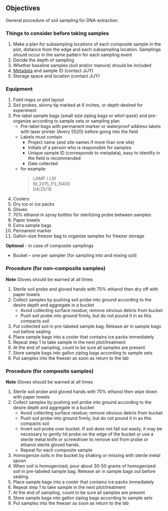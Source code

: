 ## Objectives   
General procedure of soil sampling for DNA extraction

### Things to consider before taking samples
1.	Make a plan for subsampling locations of each composite sample in the plot, distance from the edge and each subsampling location. Samplings should occur in the same pattern for each sampling event
2.	Decide the depth of sampling
3.	Whether baseline samples (soil and/or manure) should be included
4.	[Metadata](https://github.com/germs-lab/SOPs/blob/master/data_management_SOPs/GERMS_Lab_Data_Management_101.md) and sample ID (contact JiJY)
5.	Storage space and location (contact JiJY)

### Equipment
1.	Field maps or plot layout
2.	Soil probes, skinny tip marked at 6 inches, or depth desired for experiment
3.	Pre-label sample bags (small size ziplog bags or whirl-pack) and pre-organize according to sample sets or sampling plan
    * Pre-label bags with permanent marker or waterproof address labels with laser printer (Avery 5520) before going into the field
    * Labels must contain
      * Project name (and site names if more than one site)
      * Initials of a person who is responsible for samples
      * Unique sample ID (corresponds to metadata), easy to identify in the field is recommended
      * Date collected
    * for example: </br>
        > LAMP / LM </br>
        > M_2015_P3_N400</br>
        > 04/25/18
4.	Coolers
5.	Dry ice or ice packs
6.	Gloves
7.	70% ethanol in spray bottles for sterilizing probe between samples
8.	Paper towels
9.	Extra sample bags
10.	Permanent marker
11.	Gallon-size freezer bag to organize samples for freezer storage

**Optional** - in case of composite samplings

  * Bucket – one per sampler (for sampling into and mixing soil)

### Procedure (for non-composite samples)
**Note** Gloves should be warned at all times
1.	Sterile soil probe and gloved hands with 70% ethanol then dry off with paper towels
2.	Collect samples by pushing soil probe into ground according to the desire depth and aggregate in a bucket
    * Avoid collecting surface residue; remove obvious debris from bucket
    * Push soil probe into ground firmly, but do not pound it in as this compacts soil
3.	Put collected soil in pre-labeled sample bag. Release air in sample bags out before sealing
4.	Place sample bags into a cooler that contains ice packs immediately
5.	Repeat step 1 to take sample in the next plot/treatment
6.	At the end of sampling, count to be sure all samples are present
7.	Store sample bags into gallon ziplog bags according to sample sets 
8.	Put samples into the freezer as soon as return to the lab


### Procedure (for composite samples)
**Note** Gloves should be warned at all times
1.	Sterile soil probe and gloved hands with 70% ethanol then wipe down with paper towels
2.	Collect samples by pushing soil probe into ground according to the desire depth and aggregate in a bucket
    * Avoid collecting surface residue; remove obvious debris from bucket
    * Push soil probe into ground firmly, but do not pound it in as this compacts soil
    * Invert soil probe over bucket.  If soil does not fall out easily, it may be necessary to gently hit probe on the edge of the bucket or use a sterile metal knife or screwdriver to remove soil from probe or ethanol sterile gloved hands.
    * Repeat for each composite sample
3.	Homogenize soils in the bucket by shaking or missing with sterile metal spoon
4.	When soil is homogenized, pour about 30-50 grams of homogenized soil in pre-labeled sample bag. Release air in sample bags out before sealing.
5.	Place sample bags into a cooler that contains ice packs immediately
6.	Repeat step 1 to take sample in the next plot/treatment
7.	At the end of sampling, count to be sure all samples are present
8.	Store sample bags into gallon ziplog bags according to sample sets 
9.	Put samples into the freezer as soon as return to the lab
